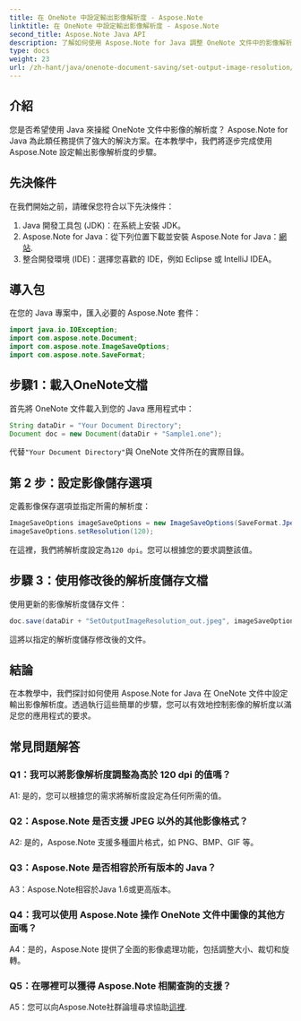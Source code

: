 ```yaml
---
title: 在 OneNote 中設定輸出影像解析度 - Aspose.Note
linktitle: 在 OneNote 中設定輸出影像解析度 - Aspose.Note
second_title: Aspose.Note Java API
description: 了解如何使用 Aspose.Note for Java 調整 OneNote 文件中的影像解析度。按照我們的逐步指南輕鬆實施
type: docs
weight: 23
url: /zh-hant/java/onenote-document-saving/set-output-image-resolution/
---
```

## 介紹

您是否希望使用 Java 來操縱 OneNote 文件中影像的解析度？ Aspose.Note for Java 為此類任務提供了強大的解決方案。在本教學中，我們將逐步完成使用 Aspose.Note 設定輸出影像解析度的步驟。

## 先決條件

在我們開始之前，請確保您符合以下先決條件：

1. Java 開發工具包 (JDK)：在系統上安裝 JDK。
2. Aspose.Note for Java：從下列位置下載並安裝 Aspose.Note for Java：[網站](https://releases.aspose.com/note/java/).
3. 整合開發環境 (IDE)：選擇您喜歡的 IDE，例如 Eclipse 或 IntelliJ IDEA。

## 導入包

在您的 Java 專案中，匯入必要的 Aspose.Note 套件：

```java
import java.io.IOException;
import com.aspose.note.Document;
import com.aspose.note.ImageSaveOptions;
import com.aspose.note.SaveFormat;
```

## 步驟1：載入OneNote文檔

首先將 OneNote 文件載入到您的 Java 應用程式中：

```java
String dataDir = "Your Document Directory";
Document doc = new Document(dataDir + "Sample1.one");
```

代替`"Your Document Directory"`與 OneNote 文件所在的實際目錄。

## 第 2 步：設定影像儲存選項

定義影像保存選項並指定所需的解析度：

```java
ImageSaveOptions imageSaveOptions = new ImageSaveOptions(SaveFormat.Jpeg);
imageSaveOptions.setResolution(120);
```

在這裡，我們將解析度設定為`120 dpi`。您可以根據您的要求調整該值。

## 步驟 3：使用修改後的解析度儲存文檔

使用更新的影像解析度儲存文件：

```java
doc.save(dataDir + "SetOutputImageResolution_out.jpeg", imageSaveOptions);
```

這將以指定的解析度儲存修改後的文件。

## 結論

在本教學中，我們探討如何使用 Aspose.Note for Java 在 OneNote 文件中設定輸出影像解析度。透過執行這些簡單的步驟，您可以有效地控制影像的解析度以滿足您的應用程式的要求。


## 常見問題解答

### Q1：我可以將影像解析度調整為高於 120 dpi 的值嗎？

A1: 是的，您可以根據您的需求將解析度設定為任何所需的值。

### Q2：Aspose.Note 是否支援 JPEG 以外的其他影像格式？

A2: 是的，Aspose.Note 支援多種圖片格式，如 PNG、BMP、GIF 等。

### Q3：Aspose.Note 是否相容於所有版本的 Java？

A3：Aspose.Note相容於Java 1.6或更高版本。

### Q4：我可以使用 Aspose.Note 操作 OneNote 文件中圖像的其他方面嗎？

A4：是的，Aspose.Note 提供了全面的影像處理功能，包括調整大小、裁切和旋轉。

### Q5：在哪裡可以獲得 Aspose.Note 相關查詢的支援？

 A5：您可以向Aspose.Note社群論壇尋求協助[這裡](https://forum.aspose.com/c/note/28).